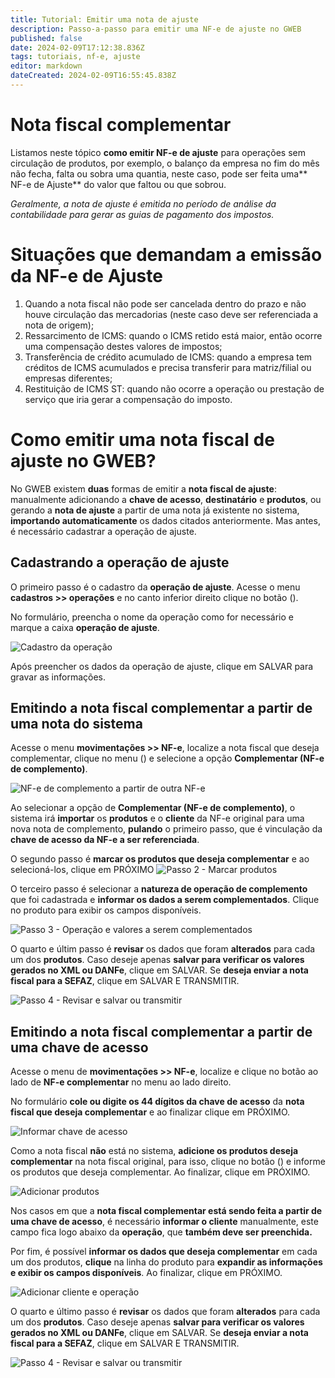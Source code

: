 ```yaml
---
title: Tutorial: Emitir uma nota de ajuste
description: Passo-a-passo para emitir uma NF-e de ajuste no GWEB
published: false
date: 2024-02-09T17:12:38.836Z
tags: tutoriais, nf-e, ajuste
editor: markdown
dateCreated: 2024-02-09T16:55:45.838Z
---
```


# Nota fiscal complementar
Listamos neste tópico **como emitir NF-e de ajuste** para operações sem circulação de produtos, por exemplo, o balanço da empresa no fim do mês não fecha, falta ou sobra uma quantia, neste caso, pode ser feita uma** NF-e de Ajuste** do valor que faltou ou que sobrou.

*Geralmente, a nota de ajuste é emitida no período de análise da contabilidade para gerar as guias de pagamento dos impostos.*

# Situações que demandam a emissão da NF-e de Ajuste

1. Quando a nota fiscal não pode ser cancelada dentro do prazo e não houve circulação das mercadorias (neste caso deve ser referenciada a nota de origem);
2. Ressarcimento de ICMS: quando o ICMS retido está maior, então ocorre uma compensação destes valores de impostos;
3. Transferência de crédito acumulado de ICMS: quando a empresa tem créditos de ICMS acumulados e precisa transferir para matriz/filial ou empresas diferentes;
4. Restituição de ICMS ST: quando não ocorre a operação ou prestação de serviço que iria gerar a compensação do imposto.

# Como emitir uma nota fiscal de ajuste no GWEB?

No GWEB existem **duas** formas de emitir a **nota fiscal de ajuste**: manualmente adicionando a **chave de acesso**, **destinatário** e **produtos**, ou gerando a **nota de ajuste** a partir de uma nota já existente no sistema, **importando automaticamente** os dados citados anteriormente.
Mas antes, é necessário cadastrar a operação de ajuste.

## Cadastrando a operação de ajuste
O primeiro passo é o cadastro da **operação de ajuste**. Acesse o menu **cadastros >> operações** e no canto inferior direito clique no botão (<span class="mdi mdi-plus"></span>).

No formulário, preencha o nome da operação como for necessário e marque a caixa **operação de ajuste**.

![Cadastro da operação](/tutoriais/nfe-ajuste/cadastro_operacao.png)

Após preencher os dados da operação de ajuste, clique em <span class="mat-button mat-accent">SALVAR</span> para gravar as informações.


## Emitindo a nota fiscal complementar a partir de uma nota do sistema

Acesse o menu **movimentações >> NF-e**, localize a nota fiscal que deseja complementar, clique no menu (<span class="mdi mdi-dots-vertical"></span>) e selecione a opção **Complementar (NF-e de complemento)**.

![NF-e de complemento a partir de outra NF-e](/tutoriais/nfe-complemento/complemento_a_partir_nf-e.png)

Ao selecionar a opção de **Complementar (NF-e de complemento)**, o sistema irá **importar** os **produtos** e o **cliente** da NF-e original para uma nova nota de complemento, **pulando** o primeiro passo, que é vinculação da **chave de acesso da NF-e a ser referenciada**.

O segundo passo é **marcar os produtos que deseja complementar** e ao selecioná-los, clique em <span class="mat-button mat-accent">PRÓXIMO</span>
![Passo 2 - Marcar produtos](/tutoriais/nfe-complemento/passo_2_selecionar_produtos.png)

O terceiro passo é selecionar a **natureza de operação de complemento** que foi cadastrada e **informar os dados a serem complementados**. Clique no produto para exibir os campos disponíveis.

![Passo 3 - Operação e valores a serem complementados](/tutoriais/nfe-complemento/passo_3_operacao_valores.png)

O quarto e últim passo é **revisar** os dados que foram **alterados** para cada um dos **produtos**. Caso deseje apenas **salvar para verificar os valores gerados no XML ou DANFe**, clique em <span class="mat-button mat-accent">SALVAR</span>. Se **deseja enviar a nota fiscal para a SEFAZ**, clique em <span class="mat-button">SALVAR E TRANSMITIR</span>.

![Passo 4 - Revisar e salvar ou transmitir](/tutoriais/nfe-complemento/passo_4_revisar_transmitir.png)

## Emitindo a nota fiscal complementar a partir de uma chave de acesso

Acesse o menu de **movimentações >> NF-e**, localize e clique no botão <span class="mdi mdi-plus"></span> ao lado de **NF-e complementar** no menu ao lado direito.

No formulário **cole ou digite os 44 dígitos da chave de acesso** da **nota fiscal que deseja complementar** e ao finalizar clique em <span class="mat-button mat-accent">PRÓXIMO</span>.

![Informar chave de acesso](/tutoriais/nfe-complemento/informar_chave_acesso.png)

Como a nota fiscal **não** está no sistema, **adicione os produtos deseja complementar** na nota fiscal original, para isso, clique no botão (<span class="mdi mdi-barcode"></span>) e informe os produtos que deseja complementar. Ao finalizar, clique em <span class="mat-button mat-accent">PRÓXIMO</span>.

![Adicionar produtos](/tutoriais/nfe-complemento/adicionar_produtos.png)

Nos casos em que a **nota fiscal complementar está sendo feita a partir de uma chave de acesso**, é necessário **informar o cliente** manualmente, este campo fica logo abaixo da **operação**, que **também deve ser preenchida.**

Por fim, é possível **informar os dados que deseja complementar** em cada um dos produtos, **clique** na linha do produto para **expandir as informações e exibir os campos disponíveis**. Ao finalizar, clique em <span class="mat-button mat-accent">PRÓXIMO</span>.

![Adicionar cliente e operação](/tutoriais/nfe-complemento/adicionar_cliente_operacao.png)

O quarto e último passo é **revisar** os dados que foram **alterados** para cada um dos **produtos**. Caso deseje apenas **salvar para verificar os valores gerados no XML ou DANFe**, clique em <span class="mat-button mat-accent">SALVAR</span>. Se **deseja enviar a nota fiscal para a SEFAZ**, clique em <span class="mat-button">SALVAR E TRANSMITIR</span>.

![Passo 4 - Revisar e salvar ou transmitir](/tutoriais/nfe-complemento/passo_4_revisar_transmitir.png)

